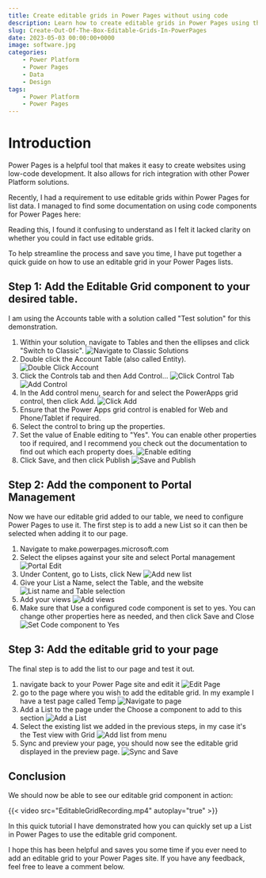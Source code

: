```yaml
---
title: Create editable grids in Power Pages without using code
description: Learn how to create editable grids in Power Pages using the out-of-the-box Editable Grid control and add it to your List.
slug: Create-Out-Of-The-Box-Editable-Grids-In-PowerPages
date: 2023-05-03 00:00:00+0000
image: software.jpg
categories:
    - Power Platform
    - Power Pages
    - Data
    - Design
tags:
    - Power Platform
    - Power Pages
---
```


# Introduction 

Power Pages is a helpful tool that makes it easy to create websites using low-code development. It also allows for rich integration with other Power Platform solutions.

Recently, I had a requirement to use editable grids within Power Pages for list data. I managed to find some documentation on using code components for Power Pages here:

Reading this, I found it confusing to understand as I felt it lacked clarity on whether you could in fact use editable grids.

To help streamline the process and save you time, I have put together a quick guide on how to use an editable grid in your Power Pages lists.

## Step 1: Add the Editable Grid component to your desired table.

I am using the Accounts table with a solution called "Test solution" for this demonstration.

1. Within your solution, navigate to Tables and then the ellipses and click "Switch to Classic".
![Navigate to Classic Solutions](NavigateToClassic.png)
2. Double click the Account Table (also called Entity).
![Double Click Account](DoubleClickAccount.png)
3. Click the Controls tab and then Add Control...
![Click Control Tab](ClickControl.png)
![Add Control](AddControl.png)
4. In the Add control menu, search for and select the PowerApps grid control, then click Add.
![Click Add](ClickAdd.png)
5. Ensure that the Power Apps grid control is enabled for Web and Phone/Tablet if required.
6. Select the control to bring up the properties.
7. Set the value of Enable editing to "Yes". You can enable other properties too if required, and I recommend you check out the documentation to find out which each property does.
![Enable editing](EnableEditing.png)
8. Click Save, and then click Publish
![Save and Publish](SavePublish.png)

## Step 2: Add the component to Portal Management

Now we have our editable grid added to our table, we need to configure Power Pages to use it. The first step is to add a new List so it can then be selected when adding it to our page.

1. Navigate to make.powerpages.microsoft.com
2. Select the elipses against your site and select Portal management
![Portal Edit](PortalManagement2-min.png)
3. Under Content, go to Lists, click New
![Add new list](NewList.png)
4. Give your List a Name, select the Table, and the website
![List name and Table selection](NameTableWebsite.png)
5. Add your views
![Add  views](AddViews.png)
6. Make sure that Use a configured code component is set to yes. You can change other properties here as needed, and then click Save and Close
![Set Code component to Yes](CodeComponentYes.png)

## Step 3: Add the editable grid to your page

The final step is to add the list to our page and test it out.

1. navigate back to your Power Page site and edit it
![Edit Page](EditPage.png)
2. go to the page where you wish to add the editable grid. In my example I have a test page called Temp
![Navigate to page](GoToTemp.png)
3. Add a List to the page under the Choose a component to add to this section
![Add a List](AddList.png)
4. Select the existing list we added in the previous steps, in my case it's the Test view with Grid
![Add list from menu](AddtestViewWithGrid.png)
5. Sync and preview your page, you should now see the editable grid displayed in the preview page.
![Sync and Save](SyncPreview.png)

## Conclusion

We should now be able to see our editable grid component in action:

{{< video src="EditableGridRecording.mp4" autoplay="true" >}}

In this quick tutorial I have demonstrated how you can quickly set up a List in Power Pages to use the editable grid component.

I hope this has been helpful and saves you some time if you ever need to add an editable grid to your Power Pages site. If you have any feedback, feel free to leave a comment below.
